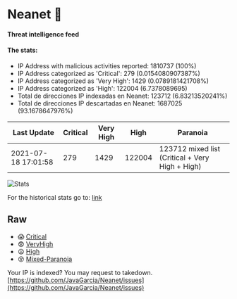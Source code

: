 # Neanet :hocho:
#### Threat intelligence feed
#### The stats:

- IP Address with malicious activities reported: 1810737 (100%)
- IP Address categorized as 'Critical':  279 (0.0154080907387%)
- IP Address categorized as 'Very High':  1429 (0.0789181421708%)
- IP Address categorized as 'High':  122004 (6.7378089695)
- Total de direcciones IP indexadas en Neanet:  123712 (6.83213520241%)
- Total de direcciones IP descartadas en Neanet:  1687025 (93.1678647976%)

| Last Update | Critical | Very High | High | Paranoia |
| --- | --- | --- | --- | --- |
| 2021-07-18 17:01:58 | 279 | 1429 | 122004 | 123712 mixed list (Critical + Very High + High)|

![Stats](https://docs.google.com/spreadsheets/d/e/2PACX-1vSnaNMIXVabIpDJjufMlzH7poXnshF3mgd8Is1g9ytUEzVsP5my4Trn8f-xkoLLQ38xpL3HtmUexLo6/pubchart?oid=501124687&format=image)

For the historical stats go to: [link](/stats.csv)
## Raw
- :scream: [Critical](https://raw.githubusercontent.com/JavaGarcia/Neanet/master/blacklists/neanet_critical.txt)
- :fearful: [VeryHigh](https://raw.githubusercontent.com/JavaGarcia/Neanet/master/blacklists/neanet_veryHigh.txtt)
- :frowning: [High](https://raw.githubusercontent.com/JavaGarcia/Neanet/master/blacklists/neanet_high.txt)
- :dizzy_face: [Mixed-Paranoia](https://raw.githubusercontent.com/JavaGarcia/Neanet/master/blacklists/neanet_all.txt)


Your IP is indexed? You may request to takedown. [https://github.com/JavaGarcia/Neanet/issues](https://github.com/JavaGarcia/Neanet/issues)


































































































































































































































































































































































































































































































































































































































































































































































































































































































































































































































































































































































































































































































































































































































































































































































































































































































































































































































































































































































































































































































































































































































































































































































































































































































































































































































































































































































































































































































































































































































































































































































































































































































































































































































































































































































































































































































































































































































































































































































































































































































































































































































































































































































































































































































































































































































































































































































































































































































































































































































































































































































































































































































































































































































































































































































































































































































































































































































































































































































































































































































































































































































































































































































































































































































































































































































































































































































































































































































































































































































































































































































































































































































































































































































































































































































































































































































































































































































































